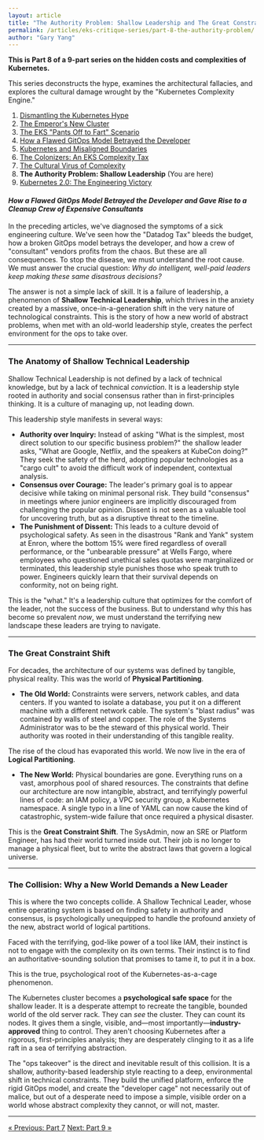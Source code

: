 ```yaml
---
layout: article
title: "The Authority Problem: Shallow Leadership and The Great Constraint Shift"
permalink: /articles/eks-critique-series/part-8-the-authority-problem/
author: "Gary Yang"
---
```


<div class="series-notice">
  <p><strong>This is Part 8 of a 9-part series on the hidden costs and complexities of Kubernetes.</strong></p>
  <p>This series deconstructs the hype, examines the architectural fallacies, and explores the cultural damage wrought by the "Kubernetes Complexity Engine."</p>
  <ol>
    <li><a href="/articles/eks-critique-series/part-1-dismantling-hype/">Dismantling the Kubernetes Hype</a></li>
    <li><a href="/articles/eks-critique-series/part-2-emperor-new-cluster/">The Emperor's New Cluster</a></li>
    <li><a href="/articles/eks-critique-series/part-3-pants-off-scenario/">The EKS "Pants Off to Fart" Scenario</a></li>
    <li><a href="/articles/eks-critique-series/part-4-flawed-gitops-model/">How a Flawed GitOps Model Betrayed the Developer</a></li>
    <li><a href="/articles/eks-critique-series/part-5-bounded-contexts/">Kubernetes and Misaligned Boundaries</a></li>
    <li><a href="/articles/eks-critique-series/part-6-the-colonizers-tax/">The Colonizers: An EKS Complexity Tax</a></li>
    <li><a href="/articles/eks-critique-series/part-7-the-cultural-virus/">The Cultural Virus of Complexity</a></li>
    <li><strong>The Authority Problem: Shallow Leadership</strong> (You are here)</li>
    <li><a href="/articles/eks-critique-series/part-9-engineering-victory/">Kubernetes 2.0: The Engineering Victory</a></li>
  </ol>
</div>

#### *How a Flawed GitOps Model Betrayed the Developer and Gave Rise to a Cleanup Crew of Expensive Consultants*

In the preceding articles, we've diagnosed the symptoms of a sick engineering culture. We've seen how the "Datadog Tax" bleeds the budget, how a broken GitOps model betrays the developer, and how a crew of "consultant" vendors profits from the chaos. But these are all consequences. To stop the disease, we must understand the root cause. We must answer the crucial question: *Why do intelligent, well-paid leaders keep making these same disastrous decisions?*

The answer is not a simple lack of skill. It is a failure of leadership, a phenomenon of **Shallow Technical Leadership**, which thrives in the anxiety created by a massive, once-in-a-generation shift in the very nature of technological constraints. This is the story of how a new world of abstract problems, when met with an old-world leadership style, creates the perfect environment for the ops to take over.

---

### **The Anatomy of Shallow Technical Leadership**

Shallow Technical Leadership is not defined by a lack of technical knowledge, but by a lack of technical *conviction*. It is a leadership style rooted in authority and social consensus rather than in first-principles thinking. It is a culture of managing up, not leading down.

This leadership style manifests in several ways:
* **Authority over Inquiry:** Instead of asking "What is the simplest, most direct solution to our specific business problem?" the shallow leader asks, "What are Google, Netflix, and the speakers at KubeCon doing?" They seek the safety of the herd, adopting popular technologies as a "cargo cult" to avoid the difficult work of independent, contextual analysis.
* **Consensus over Courage:** The leader's primary goal is to appear decisive while taking on minimal personal risk. They build "consensus" in meetings where junior engineers are implicitly discouraged from challenging the popular opinion. Dissent is not seen as a valuable tool for uncovering truth, but as a disruptive threat to the timeline.
* **The Punishment of Dissent:** This leads to a culture devoid of psychological safety. As seen in the disastrous "Rank and Yank" system at Enron, where the bottom 15% were fired regardless of overall performance, or the "unbearable pressure" at Wells Fargo, where employees who questioned unethical sales quotas were marginalized or terminated, this leadership style punishes those who speak truth to power. Engineers quickly learn that their survival depends on conformity, not on being right.

This is the "what." It's a leadership culture that optimizes for the comfort of the leader, not the success of the business. But to understand why this has become so prevalent *now*, we must understand the terrifying new landscape these leaders are trying to navigate.

---

### **The Great Constraint Shift**

For decades, the architecture of our systems was defined by tangible, physical reality. This was the world of **Physical Partitioning**.
* **The Old World:** Constraints were servers, network cables, and data centers. If you wanted to isolate a database, you put it on a different machine with a different network cable. The system's "blast radius" was contained by walls of steel and copper. The role of the Systems Administrator was to be the steward of this physical world. Their authority was rooted in their understanding of this tangible reality.

The rise of the cloud has evaporated this world. We now live in the era of **Logical Partitioning**.
* **The New World:** Physical boundaries are gone. Everything runs on a vast, amorphous pool of shared resources. The constraints that define our architecture are now intangible, abstract, and terrifyingly powerful lines of code: an IAM policy, a VPC security group, a Kubernetes namespace. A single typo in a line of YAML can now cause the kind of catastrophic, system-wide failure that once required a physical disaster.

This is the **Great Constraint Shift**. The SysAdmin, now an SRE or Platform Engineer, has had their world turned inside out. Their job is no longer to manage a physical fleet, but to write the abstract laws that govern a logical universe.

---

### **The Collision: Why a New World Demands a New Leader**

This is where the two concepts collide. A Shallow Technical Leader, whose entire operating system is based on finding safety in authority and consensus, is psychologically unequipped to handle the profound anxiety of the new, abstract world of logical partitions.

Faced with the terrifying, god-like power of a tool like IAM, their instinct is not to engage with the complexity on its own terms. Their instinct is to find an authoritative-sounding solution that promises to tame it, to put it in a box.

This is the true, psychological root of the Kubernetes-as-a-cage phenomenon.

The Kubernetes cluster becomes a **psychological safe space** for the shallow leader. It is a desperate attempt to recreate the tangible, bounded world of the old server rack. They can *see* the cluster. They can count its nodes. It gives them a single, visible, and—most importantly—**industry-approved** thing to control. They aren't choosing Kubernetes after a rigorous, first-principles analysis; they are desperately clinging to it as a life raft in a sea of terrifying abstraction.

The "ops takeover" is the direct and inevitable result of this collision. It is a shallow, authority-based leadership style reacting to a deep, environmental shift in technical constraints. They build the unified platform, enforce the rigid GitOps model, and create the "developer cage" not necessarily out of malice, but out of a desperate need to impose a simple, visible order on a world whose abstract complexity they cannot, or will not, master.

---

<div class="series-navigation">
  <a href="/articles/eks-critique-series/part-7-the-cultural-virus/" class="previous">&laquo; Previous: Part 7</a>
  <a href="/articles/eks-critique-series/part-9-engineering-victory/" class="next">Next: Part 9 &raquo;</a>
</div>
